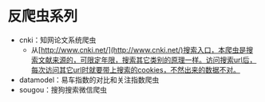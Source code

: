 # 反爬虫系列
- cnki：知网论文系统爬虫
    - 从[http://www.cnki.net/](http://www.cnki.net/)搜索入口，本爬虫是搜索文献来源的，可限定年限，搜索其它类别的原理一样。访问搜索url后，每次访问其它url时就要带上搜索的cookies，不然出来的数据不对。
- datamodel：易车指数的对比和关注指数爬虫
- sougou：搜狗搜索微信爬虫